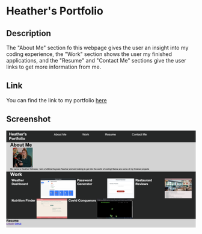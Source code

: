 # Heather's Portfolio

## Description
The "About Me" section fo this webpage gives the user an insight into my coding experience, the "Work" section shows the user my finished applications, and the "Resume" and "Contact Me" sections give the user links to get more information from me.

## Link
You can find the link to my portfolio [here](https://hlkirkness.github.io/Portfolio/)

## Screenshot
![screenshot](/assets/images/portfolio.png)